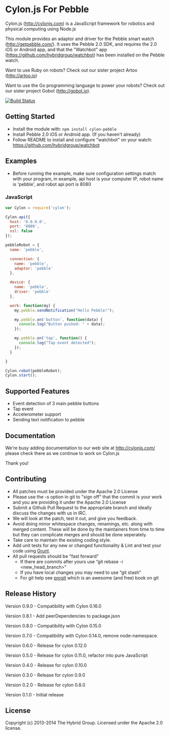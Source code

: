 # Cylon.js For Pebble

Cylon.js (http://cylonjs.com) is a JavaScript framework for robotics and physical computing using Node.js

This module provides an adaptor and driver for the Pebble smart watch (http://getpebble.com/). It uses the Pebble 2.0 SDK, and requires the 2.0 iOS or Android app, and that the "Watchbot" app (https://github.com/hybridgroup/watchbot) has been installed on the Pebble watch.

Want to use Ruby on robots? Check out our sister project Artoo (http://artoo.io)

Want to use the Go programming language to power your robots? Check out our sister project Gobot (http://gobot.io).

[![Build Status](https://secure.travis-ci.org/hybridgroup/cylon-pebble.png?branch=master)](http://travis-ci.org/hybridgroup/cylon-pebble)

## Getting Started
* Install the module with: `npm install cylon-pebble`
* Install Pebble 2.0 iOS or Android app. (If you haven't already)
* Follow README to install and configure "watchbot" on your watch: https://github.com/hybridgroup/watchbot

## Examples

* Before running the example, make sure configuration settings match with your program,
in example, api host is your computer IP, robot name is 'pebble', and robot api port is 8080

### JavaScript

```javascript
var Cylon = require('cylon');

Cylon.api({
  host: '0.0.0.0',
  port: '8080',
  ssl: false
});

pebbleRobot = {
  name: 'pebble',

  connection: {
    name: 'pebble',
    adaptor: 'pebble'
  },

  device: {
    name: 'pebble',
    driver: 'pebble'
  },

  work: function(my) {
    my.pebble.sendNotification("Hello Pebble!");

    my.pebble.on('button', function(data) {
      console.log("Button pushed: " + data);
    });

    my.pebble.on('tap', function() {
      console.log("Tap event detected");
    });
  }

}

Cylon.robot(pebbleRobot);
Cylon.start();
```

## Supported Features

* Event detection of 3 main pebble buttons
* Tap event
* Accelerometer support
* Sending text notification to pebble

## Documentation

We're busy adding documentation to our web site at http://cylonjs.com/ please check there as we continue to work on Cylon.js

Thank you!

## Contributing

* All patches must be provided under the Apache 2.0 License
* Please use the -s option in git to "sign off" that the commit is your work and you are providing it under the Apache 2.0 License
* Submit a Github Pull Request to the appropriate branch and ideally discuss the changes with us in IRC.
* We will look at the patch, test it out, and give you feedback.
* Avoid doing minor whitespace changes, renamings, etc. along with merged content. These will be done by the maintainers from time to time but they can complicate merges and should be done seperately.
* Take care to maintain the existing coding style.
* Add unit tests for any new or changed functionality & Lint and test your code using [Grunt](http://gruntjs.com/).
* All pull requests should be "fast forward"
  * If there are commits after yours use “git rebase -i <new_head_branch>”
  * If you have local changes you may need to use “git stash”
  * For git help see [progit](http://git-scm.com/book) which is an awesome (and free) book on git

## Release History

Version 0.9.0 - Compatibility with Cylon 0.16.0

Version 0.8.1 - Add peerDependencies to package.json

Version 0.8.0 - Compatibility with Cylon 0.15.0

Version 0.7.0 - Compatibility with Cylon 0.14.0, remove node-namespace.

Version 0.6.0 - Release for cylon 0.12.0

Version 0.5.0 - Release for cylon 0.11.0, refactor into pure JavaScript

Version 0.4.0 - Release for cylon 0.10.0

Version 0.3.0 - Release for cylon 0.9.0

Version 0.2.0 - Release for cylon 0.8.0

Version 0.1.0 - Initial release

## License
Copyright (c) 2013-2014 The Hybrid Group. Licensed under the Apache 2.0 license.
